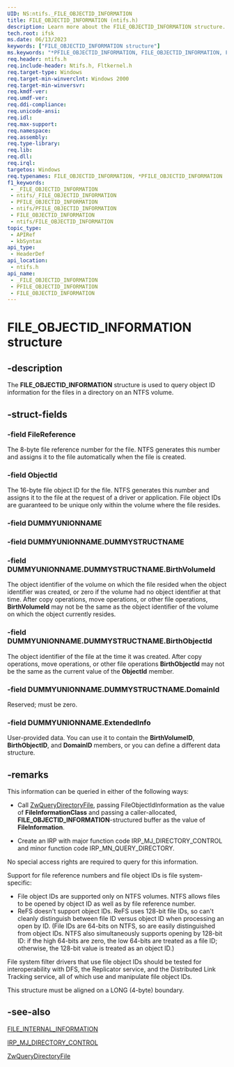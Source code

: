 ```yaml
---
UID: NS:ntifs._FILE_OBJECTID_INFORMATION
title: FILE_OBJECTID_INFORMATION (ntifs.h)
description: Learn more about the FILE_OBJECTID_INFORMATION structure.
tech.root: ifsk
ms.date: 06/13/2023
keywords: ["FILE_OBJECTID_INFORMATION structure"]
ms.keywords: "*PFILE_OBJECTID_INFORMATION, FILE_OBJECTID_INFORMATION, FILE_OBJECTID_INFORMATION structure [Installable File System Drivers], PFILE_OBJECTID_INFORMATION, PFILE_OBJECTID_INFORMATION structure pointer [Installable File System Drivers], _FILE_OBJECTID_INFORMATION, fileinformationstructures_330b72bc-0a91-45d2-b4c9-04d065e0545e.xml, ifsk.file_objectid_information, ntifs/FILE_OBJECTID_INFORMATION, ntifs/PFILE_OBJECTID_INFORMATION"
req.header: ntifs.h
req.include-header: Ntifs.h, Fltkernel.h
req.target-type: Windows
req.target-min-winverclnt: Windows 2000
req.target-min-winversvr: 
req.kmdf-ver: 
req.umdf-ver: 
req.ddi-compliance: 
req.unicode-ansi: 
req.idl: 
req.max-support: 
req.namespace: 
req.assembly: 
req.type-library: 
req.lib: 
req.dll: 
req.irql: 
targetos: Windows
req.typenames: FILE_OBJECTID_INFORMATION, *PFILE_OBJECTID_INFORMATION
f1_keywords:
 - _FILE_OBJECTID_INFORMATION
 - ntifs/_FILE_OBJECTID_INFORMATION
 - PFILE_OBJECTID_INFORMATION
 - ntifs/PFILE_OBJECTID_INFORMATION
 - FILE_OBJECTID_INFORMATION
 - ntifs/FILE_OBJECTID_INFORMATION
topic_type:
 - APIRef
 - kbSyntax
api_type:
 - HeaderDef
api_location:
 - ntifs.h
api_name:
 - _FILE_OBJECTID_INFORMATION
 - PFILE_OBJECTID_INFORMATION
 - FILE_OBJECTID_INFORMATION
---
```


# FILE_OBJECTID_INFORMATION structure

## -description

The **FILE_OBJECTID_INFORMATION** structure is used to query object ID information for the files in a directory on an NTFS volume.

## -struct-fields

### -field FileReference

The 8-byte file reference number for the file. NTFS generates this number and assigns it to the file automatically when the file is created.

### -field ObjectId

The 16-byte file object ID for the file. NTFS generates this number and assigns it to the file at the request of a driver or application. File object IDs are guaranteed to be unique only within the volume where the file resides.

### -field DUMMYUNIONNAME

### -field DUMMYUNIONNAME.DUMMYSTRUCTNAME

### -field DUMMYUNIONNAME.DUMMYSTRUCTNAME.BirthVolumeId

The object identifier of the volume on which the file resided when the object identifier was created, or zero if the volume had no object identifier at that time. After copy operations, move operations, or other file operations, **BirthVolumeId** may not be the same as the object identifier of the volume on which the object currently resides.

### -field DUMMYUNIONNAME.DUMMYSTRUCTNAME.BirthObjectId

 The object identifier of the file at the time it was created. After copy operations, move operations, or other file operations **BirthObjectId** may not be the same as the current value of the **ObjectId** member.

### -field DUMMYUNIONNAME.DUMMYSTRUCTNAME.DomainId

Reserved; must be zero.

### -field DUMMYUNIONNAME.ExtendedInfo

User-provided data. You can use it to contain the **BirthVolumeID**, **BirthObjectID**, and **DomainID** members, or you can define a different data structure.

## -remarks

This information can be queried in either of the following ways:

* Call [ZwQueryDirectoryFile](nf-ntifs-zwqueryvirtualmemory.md), passing FileObjectIdInformation as the value of **FileInformationClass** and passing a caller-allocated, **FILE_OBJECTID_INFORMATION**-structured buffer as the value of **FileInformation**.

* Create an IRP with major function code IRP_MJ_DIRECTORY_CONTROL and minor function code IRP_MN_QUERY_DIRECTORY.

No special access rights are required to query for this information.

Support for file reference numbers and file object IDs is file system-specific:

* File object IDs are supported only on NTFS volumes. NTFS allows files to be opened by object ID as well as by file reference number.
* ReFS doesn't support object IDs. ReFS uses 128-bit file IDs, so can't cleanly distinguish between file ID versus object ID when processing an open by ID. (File IDs are 64-bits on NTFS, so are easily distinguished from object IDs. NTFS also simultaneously supports opening by 128-bit ID: if the high 64-bits are zero, the low 64-bits are treated as a file ID; otherwise, the 128-bit value is treated as an object ID.)

File system filter drivers that use file object IDs should be tested for interoperability with DFS, the Replicator service, and the Distributed Link Tracking service, all of which use and manipulate file object IDs.

This structure must be aligned on a LONG (4-byte) boundary.

## -see-also

[FILE_INTERNAL_INFORMATION](ns-ntifs-_file_internal_information.md)

[IRP_MJ_DIRECTORY_CONTROL](/windows-hardware/drivers/ifs/irp-mj-directory-control)

[ZwQueryDirectoryFile](nf-ntifs-zwqueryvirtualmemory.md)

